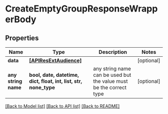 # CreateEmptyGroupResponseWrapperBody


## Properties
Name | Type | Description | Notes
------------ | ------------- | ------------- | -------------
**data** | [**[APIResExtAudience]**](APIResExtAudience.md) |  | [optional] 
**any string name** | **bool, date, datetime, dict, float, int, list, str, none_type** | any string name can be used but the value must be the correct type | [optional]

[[Back to Model list]](../README.md#documentation-for-models) [[Back to API list]](../README.md#documentation-for-api-endpoints) [[Back to README]](../README.md)


